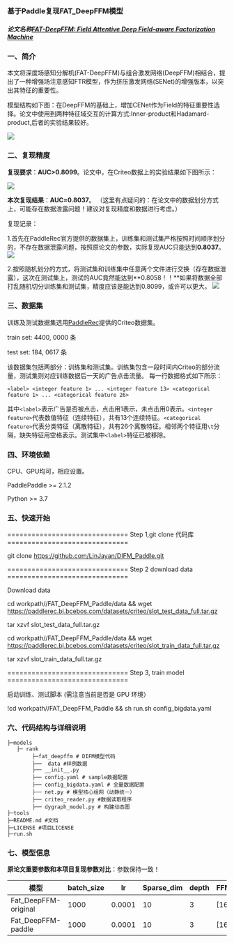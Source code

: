 ### 基于Paddle复现FAT_DeepFFM模型
##### **论文名称**<a href="https://arxiv.org/pdf/1905.06336.pdff">FAT-DeepFFM: Field Attentive Deep Field-aware Factorization Machine</a>

### **一、简介**

本文将深度场感知分解机(FAT-DeepFFM)与组合激发网络(DeepFFM)相结合，提出了一种增强场注意感知FTR模型，作为挤压激发网络(SENet)的增强版本，以突出其特征的重要性。

模型结构如下图：在DeepFFM的基础上，增加CENet作为Field的特征重要性选择。论文中使用到两种特征域交互的计算方式:Inner-product和Hadamard-product,后者的实验结果较好。

![](https://ai-studio-static-online.cdn.bcebos.com/21504be5f36145cba22c4db58014c555f8220129ce6d4729af61975a03e42b99)

### **二、复现精度**

**复现要求**：**AUC>0.8099**。论文中，在Criteo数据上的实验结果如下图所示：

![](https://ai-studio-static-online.cdn.bcebos.com/02905ca3c6ec4e609f17ef081584268e74fd7c4e5afd4bbc8be1f483ac1a347e)

**本次复现结果**：**AUC=0.8037**。
（这里有点疑问的：在论文中的数据划分方式上，可能存在数据泄露问题！建议对复现精度和数据进行考虑。）

复现记录：

1.首先在PaddleRec官方提供的数据集上，训练集和测试集严格按照时间顺序划分的，不存在数据泄露问题，按照原论文的参数，实际复现AUC只能达到**0.8037**。
![](https://ai-studio-static-online.cdn.bcebos.com/eb9736057a3f44eba84177c922cb9ad192f216499a7a48488a05fb078f0aef7c)


2.按照随机划分的方式，将测试集和训练集中任意两个文件进行交换（存在数据泄露），这次在测试集上，测试的AUC竟然能达到**0.8058！！**如果将数据全部打乱随机切分训练集和测试集，精度应该是能达到0.8099，或许可以更大。
![](https://ai-studio-static-online.cdn.bcebos.com/0032b78f88f943dfb5f8eaf5c72d9add5b91e11b4f6d4867ae89c7d42eea917d)


### **三、数据集**
训练及测试数据集选用[PaddleRec](https://github.com/PaddlePaddle/PaddleRec/blob/release/2.1.0/datasets/criteo/run.sh)提供的Criteo数据集。

train set: 4400, 0000 条

test set: 184, 0617 条

该数据集包括两部分：训练集和测试集。训练集包含一段时间内Criteo的部分流量，测试集则对应训练数据后一天的广告点击流量。
每一行数据格式如下所示：
```
<label> <integer feature 1> ... <integer feature 13> <categorical feature 1> ... <categorical feature 26>
```
其中```<label>```表示广告是否被点击，点击用1表示，未点击用0表示。```<integer feature>```代表数值特征（连续特征），共有13个连续特征。```<categorical feature>```代表分类特征（离散特征），共有26个离散特征。相邻两个特征用```\t```分隔，缺失特征用空格表示。测试集中```<label>```特征已被移除。  

### **四、环境依赖**
CPU、GPU均可，相应设置。

PaddlePaddle >= 2.1.2

Python >= 3.7

### **五、快速开始**

 ============================== Step 1,git clone 代码库 ==============================
 
git clone https://github.com/LinJayan/DIFM_Paddle.git

============================== Step 2 download data ==============================

Download  data

cd workpath//FAT_DeepFFM_Paddle/data && wget https://paddlerec.bj.bcebos.com/datasets/criteo/slot_test_data_full.tar.gz

tar xzvf slot_test_data_full.tar.gz
    
cd workpath//FAT_DeepFFM_Paddle/data && wget https://paddlerec.bj.bcebos.com/datasets/criteo/slot_train_data_full.tar.gz

tar xzvf slot_train_data_full.tar.gz

============================== Step 3, train model ==============================

启动训练、测试脚本 (需注意当前是否是 GPU 环境）

!cd workpath//FAT_DeepFFM_Paddle && sh run.sh config_bigdata.yaml

### **六、代码结构与详细说明**
```
├─models
   ├─ rank
        ├─fat_deepffm # DIFM模型代码
        ├──  data #样例数据
        ├── __init__.py
        ├── config.yaml # sample数据配置
        ├── config_bigdata.yaml # 全量数据配置
        ├── net.py # 模型核心组网（动静统一）
        ├── criteo_reader.py #数据读取程序
        ├── dygraph_model.py # 构建动态图
├─tools
├─README.md #文档
├─LICENSE #项目LICENSE
├─run.sh
```

### **七、模型信息**
**原论文重要参数和本项目复现参数对比**：参数保持一致！

|模型 | batch_size |lr |Sparse_dim |depth |FFM_dnn_size |other_dnn_size |activate |drop_out |reduction |
| -------- | -------- | -------- | -------- | -------- | -------- | -------- | -------- | -------- | -------- |
| Fat_DeepFFM-original | 1000 | 0.0001 |10 |3 |[1600,1600] |[400,400] |ReLU |0.5 |1 |
| Fat_DeepFFM-paddle | 1000 | 0.0001 |10 |3 |[1600,1600] |[400,400] |ReLU  |0.5 |1 |